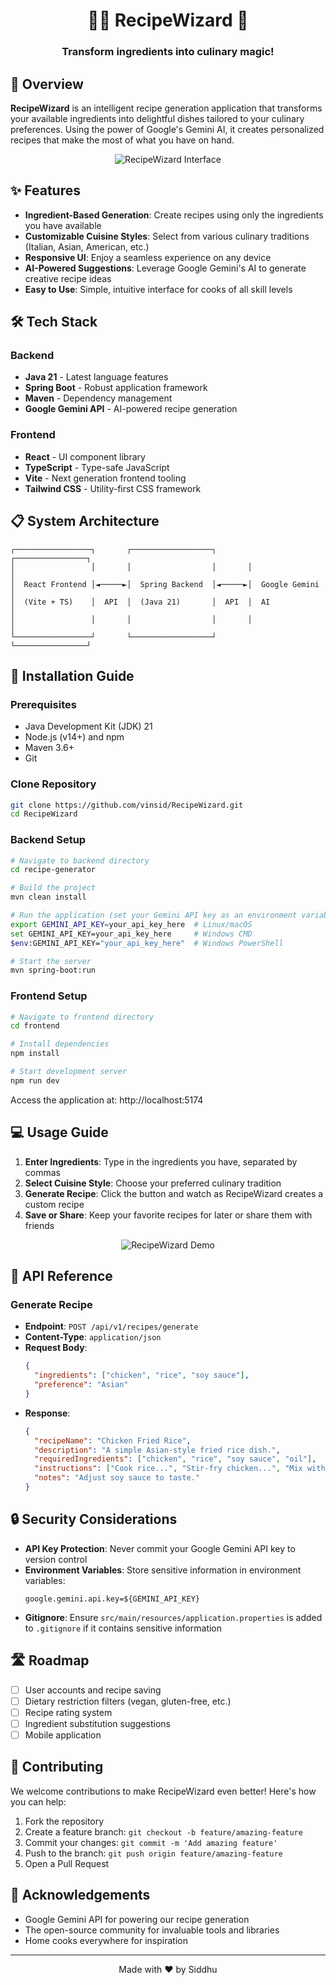 <div align="center">
  
# 🧙‍♂️ RecipeWizard 🍳

### Transform ingredients into culinary magic!

</div>

## 🌟 Overview

**RecipeWizard** is an intelligent recipe generation application that transforms your available ingredients into delightful dishes tailored to your culinary preferences. Using the power of Google's Gemini AI, it creates personalized recipes that make the most of what you have on hand.

<div align="center">
  <img src="/api/placeholder/800/400" alt="RecipeWizard Interface" />
</div>

## ✨ Features

- **Ingredient-Based Generation**: Create recipes using only the ingredients you have available
- **Customizable Cuisine Styles**: Select from various culinary traditions (Italian, Asian, American, etc.)
- **Responsive UI**: Enjoy a seamless experience on any device
- **AI-Powered Suggestions**: Leverage Google Gemini's AI to generate creative recipe ideas
- **Easy to Use**: Simple, intuitive interface for cooks of all skill levels

## 🛠️ Tech Stack

### Backend
- **Java 21** - Latest language features
- **Spring Boot** - Robust application framework
- **Maven** - Dependency management
- **Google Gemini API** - AI-powered recipe generation

### Frontend
- **React** - UI component library
- **TypeScript** - Type-safe JavaScript
- **Vite** - Next generation frontend tooling
- **Tailwind CSS** - Utility-first CSS framework

## 📋 System Architecture

```
┌─────────────────┐       ┌──────────────────┐       ┌────────────────┐
│                 │       │                  │       │                │
│  React Frontend │◄─────►│  Spring Backend  │◄─────►│  Google Gemini │
│  (Vite + TS)    │  API  │  (Java 21)       │  API  │  AI            │
│                 │       │                  │       │                │
└─────────────────┘       └──────────────────┘       └────────────────┘
```

## 🚀 Installation Guide

### Prerequisites
- Java Development Kit (JDK) 21
- Node.js (v14+) and npm
- Maven 3.6+
- Git

### Clone Repository
```bash
git clone https://github.com/vinsid/RecipeWizard.git
cd RecipeWizard
```

### Backend Setup
```bash
# Navigate to backend directory
cd recipe-generator

# Build the project
mvn clean install

# Run the application (set your Gemini API key as an environment variable)
export GEMINI_API_KEY=your_api_key_here  # Linux/macOS
set GEMINI_API_KEY=your_api_key_here     # Windows CMD
$env:GEMINI_API_KEY="your_api_key_here"  # Windows PowerShell

# Start the server
mvn spring-boot:run
```

### Frontend Setup
```bash
# Navigate to frontend directory
cd frontend

# Install dependencies
npm install

# Start development server
npm run dev
```

Access the application at: http://localhost:5174

## 💻 Usage Guide

1. **Enter Ingredients**: Type in the ingredients you have, separated by commas
2. **Select Cuisine Style**: Choose your preferred culinary tradition
3. **Generate Recipe**: Click the button and watch as RecipeWizard creates a custom recipe
4. **Save or Share**: Keep your favorite recipes for later or share them with friends

<div align="center">
  <img src="/api/placeholder/800/300" alt="RecipeWizard Demo" />
</div>

## 📡 API Reference

### Generate Recipe
- **Endpoint**: `POST /api/v1/recipes/generate`
- **Content-Type**: `application/json`
- **Request Body**:
  ```json
  {
    "ingredients": ["chicken", "rice", "soy sauce"],
    "preference": "Asian"
  }
  ```
- **Response**:
  ```json
  {
    "recipeName": "Chicken Fried Rice",
    "description": "A simple Asian-style fried rice dish.",
    "requiredIngredients": ["chicken", "rice", "soy sauce", "oil"],
    "instructions": ["Cook rice...", "Stir-fry chicken...", "Mix with soy sauce..."],
    "notes": "Adjust soy sauce to taste."
  }
  ```

## 🔒 Security Considerations

- **API Key Protection**: Never commit your Google Gemini API key to version control
- **Environment Variables**: Store sensitive information in environment variables:
  ```properties
  google.gemini.api.key=${GEMINI_API_KEY}
  ```
- **Gitignore**: Ensure `src/main/resources/application.properties` is added to `.gitignore` if it contains sensitive information

## 🛣️ Roadmap

- [ ] User accounts and recipe saving
- [ ] Dietary restriction filters (vegan, gluten-free, etc.)
- [ ] Recipe rating system
- [ ] Ingredient substitution suggestions
- [ ] Mobile application

## 🤝 Contributing

We welcome contributions to make RecipeWizard even better! Here's how you can help:

1. Fork the repository
2. Create a feature branch: `git checkout -b feature/amazing-feature`
3. Commit your changes: `git commit -m 'Add amazing feature'`
4. Push to the branch: `git push origin feature/amazing-feature`
5. Open a Pull Request

## 👏 Acknowledgements

- Google Gemini API for powering our recipe generation
- The open-source community for invaluable tools and libraries
- Home cooks everywhere for inspiration

---

<div align="center">
  
Made with ❤️ by Siddhu

</div>
